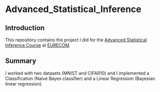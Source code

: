 # Advanced_Statistical_Inference

## Introduction
This repository contains the project I did for the [Advanced Statistical Inference Course](http://www.eurecom.fr/en/course/ASI-2018Spring) at [EURECOM](http://www.eurecom.fr/fr).

## Summary
I worked with two datasets (MNIST and CIFAR10) and I implemented a Classification (Naïve Bayes classifier) and a Linear Regression (Bayesian linear regression).

